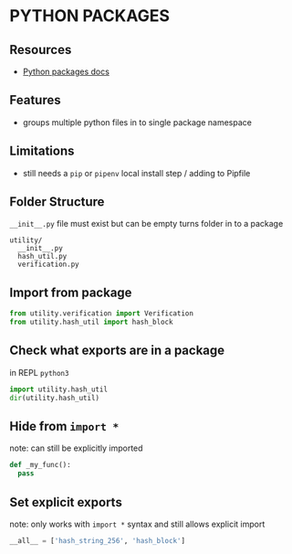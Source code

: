 # PYTHON PACKAGES

## Resources

- [Python packages docs](https://docs.python.org/3/tutorial/modules.html#packages)

## Features

- groups multiple python files in to single package namespace

## Limitations

- still needs a `pip` or `pipenv` local install step / adding to Pipfile

## Folder Structure

`__init__.py` file must exist but can be empty
turns folder in to a package

```
utility/
  __init__.py
  hash_util.py
  verification.py
```

## Import from package

```python
from utility.verification import Verification
from utility.hash_util import hash_block
```

## Check what exports are in a package

in REPL `python3`

```python
import utility.hash_util
dir(utility.hash_util)
```

## Hide from `import *`

note: can still be explicitly imported

```python
def _my_func():
  pass
```

## Set explicit exports

note: only works with `import *` syntax and still allows explicit import

```python
__all__ = ['hash_string_256', 'hash_block']
```
